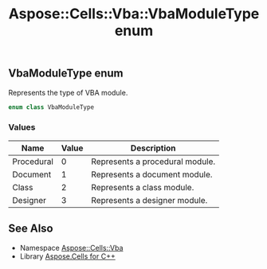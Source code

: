 ﻿---
title: Aspose::Cells::Vba::VbaModuleType enum
linktitle: VbaModuleType
second_title: Aspose.Cells for C++ API Reference
description: 'Aspose::Cells::Vba::VbaModuleType enum. Represents the type of VBA module in C++.'
type: docs
weight: 600
url: /cpp/aspose.cells.vba/vbamoduletype/
---
## VbaModuleType enum


Represents the type of VBA module.

```cpp
enum class VbaModuleType
```

### Values

| Name | Value | Description |
| --- | --- | --- |
| Procedural | 0 | Represents a procedural module. |
| Document | 1 | Represents a document module. |
| Class | 2 | Represents a class module. |
| Designer | 3 | Represents a designer module. |

## See Also

* Namespace [Aspose::Cells::Vba](../)
* Library [Aspose.Cells for C++](../../)
